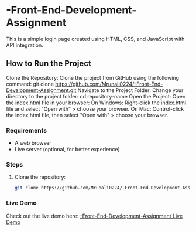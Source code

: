 # -Front-End-Development-Assignment
This is a simple login page created using HTML, CSS, and JavaScript with API integration.

## How to Run the Project
Clone the Repository: Clone the project from GitHub using the following command:
git clone https://github.com/Mrunali0224/-Front-End-Development-Assignment.git
Navigate to the Project Folder: Change your directory to the project folder:
cd repository-name
Open the Project: Open the index.html file in your browser:
On Windows: Right-click the index.html file and select "Open with" > choose your browser.
On Mac: Control-click the index.html file, then select "Open with" > choose your browser.

### Requirements
- A web browser
- Live server (optional, for better experience)

### Steps
1. Clone the repository:
   ```bash
   git clone https://github.com/Mrunali0224/-Front-End-Development-Assignment.git

 ### Live Demo
Check out the live demo here: [-Front-End-Development-Assignment Live Demo](https://Mrunali0224.github.io/-Front-End-Development-Assignment/index.html)
